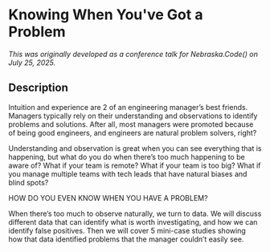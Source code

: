 # Knowing When You've Got a Problem

_This was originally developed as a conference talk for Nebraska.Code() on July 25, 2025._

## Description

Intuition and experience are 2 of an engineering manager’s best friends. Managers typically rely on their understanding and observations to identify problems and solutions. After all, most managers were promoted because of being good engineers, and engineers are natural problem solvers, right?

Understanding and observation is great when you can see everything that is happening, but what do you do when there’s too much happening to be aware of? What if your team is remote? What if your team is too big? What if you manage multiple teams with tech leads that have natural biases and blind spots?

HOW DO YOU EVEN KNOW WHEN YOU HAVE A PROBLEM?

When there’s too much to observe naturally, we turn to data. We will discuss different data that can identify what is worth investigating, and how we can identify false positives. Then we will cover 5 mini-case studies showing how that data identified problems that the manager couldn’t easily see.
